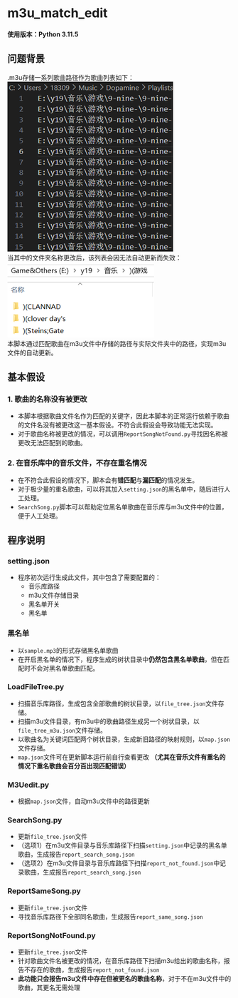 # m3u_match_edit
#### 使用版本：Python 3.11.5

## 问题背景
.m3u存储一系列歌曲路径作为歌曲列表如下：  
![sample_1](img/sample_1.png)  
当其中的文件夹名称更改后，该列表会因无法自动更新而失效：  
![sample_2](img/sample_2.png)  
本脚本通过匹配歌曲在m3u文件中存储的路径与实际文件夹中的路径，实现m3u文件的自动更新。

## 基本假设
### 1. **歌曲的名称没有被更改**  
  
  * 本脚本根据歌曲文件名作为匹配的关键字，因此本脚本的正常运行依赖于歌曲的文件名没有被更改这一基本假设。不符合此假设会导致功能无法实现。  
  * 对于歌曲名称被更改的情况，可以调用`ReportSongNotFound.py`寻找因名称被更改无法匹配到的歌曲。

### 2. **在音乐库中的音乐文件，不存在重名情况**  
  
  * 在不符合此假设的情况下，脚本会有**错匹配**与**漏匹配**的情况发生。  
  * 对于极少量的重名歌曲，可以将其加入`setting.json`的黑名单中，随后进行人工处理。  
  * `SearchSong.py`脚本可以帮助定位黑名单歌曲在音乐库与m3u文件中的位置，便于人工处理。

## 程序说明
### setting.json
  * 程序初次运行生成此文件，其中包含了需要配置的：
    * 音乐库路径
    * m3u文件存储目录
    * 黑名单开关
    * 黑名单

### 黑名单  
* 以`sample.mp3`的形式存储黑名单歌曲
* 在开启黑名单的情况下，程序生成的树状目录中**仍然包含黑名单歌曲**，但在匹配时不会对黑名单歌曲匹配。  

### LoadFileTree.py
* 扫描音乐库路径，生成包含全部歌曲的树状目录，以`file_tree.json`文件存储。  
* 扫描m3u文件目录，有m3u中的歌曲路径生成另一个树状目录，以`file_tree_m3u.json`文件存储。  
* 以歌曲名为关键词匹配两个树状目录，生成新旧路径的映射规则，以`map.json`文件存储。  
* `map.json`文件可在更新脚本运行前自行查看更改 **（尤其在音乐文件有重名的情况下重名歌曲会百分百出现匹配错误）**

### M3Uedit.py
* 根据`map.json`文件，自动m3u文件中的路径更新

### SearchSong.py  
* 更新`file_tree.json`文件
* （选项1）在m3u文件目录与音乐库路径下扫描`setting.json`中记录的黑名单歌曲，生成报告`report_search_song.json`  
* （选项2）在m3u文件目录与音乐库路径下扫描`report_not_found.json`中记录歌曲，生成报告`report_search_song.json`

### ReportSameSong.py
* 更新`file_tree.json`文件
* 寻找音乐库路径下全部同名歌曲，生成报告`report_same_song.json`

### ReportSongNotFound.py 
* 更新`file_tree.json`文件 
* 针对歌曲文件名被更改的情况，在音乐库路径下扫描m3u给出的歌曲名称，报告不存在的歌曲，生成报告`report_not_found.json`  
* **此功能只会报告m3u文件中存在但被更名的歌曲名称**，对于不在m3u文件中的歌曲，其更名无需处理


   




